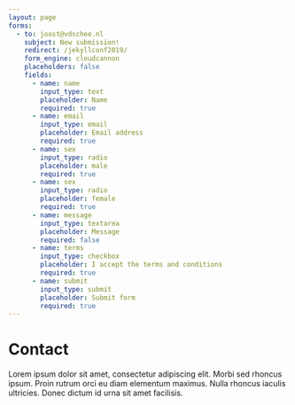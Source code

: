 ```yaml
---
layout: page
forms:
  - to: joost@vdschee.nl
    subject: New submission!
    redirect: /jekyllconf2019/
    form_engine: cloudcannon
    placeholders: false
    fields:
      - name: name
        input_type: text
        placeholder: Name
        required: true
      - name: email
        input_type: email
        placeholder: Email address
        required: true
      - name: sex
        input_type: radio
        placeholder: male
        required: true
      - name: sex
        input_type: radio
        placeholder: female
        required: true
      - name: message
        input_type: textarea
        placeholder: Message
        required: false
      - name: terms
        input_type: checkbox
        placeholder: I accept the terms and conditions
        required: true
      - name: submit
        input_type: submit
        placeholder: Submit form
        required: true
---
```


# Contact

Lorem ipsum dolor sit amet, consectetur adipiscing elit. Morbi sed rhoncus ipsum. Proin rutrum orci eu diam elementum maximus. Nulla rhoncus iaculis ultricies. Donec dictum id urna sit amet facilisis.
